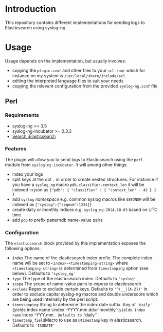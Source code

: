 # Introduction

This repository contains different implementations for sending logs to Elasticsearch
using syslog-ng.

# Usage

Usage depends on the implementation, but usually involves:

* copying the `plugin.conf` and other files to your `scl-root`
  which for instance on my system is `/usr/local/share/include/scl`
* editing the interpreted language files to suit your needs
* copying the relevant configuration from the provided `syslog-ng.conf` file

## Perl

### Requirements

* syslog-ng >= 3.5
* syslog-ng-incubator >= 0.3.3
* [Search::Elasticsearch](http://search.cpan.org/dist/Search-Elasticsearch/lib/Search/Elasticsearch.pm)

### Features

The plugin will allow you to send logs to Elasticsearch using the `perl` module from `syslog-ng-incubator`. It will among other things:

* index your logs
* split keys at the dot `.` in order to create nested structures. For instance if you have a `syslog_ng` macro `pdb.classifier.context_len` it will be indexed in json as `{"pdb": { "classifier" : { "context_len" : 42 } } }`
* add `syslog` *namespace* e.g. common syslog macros like `$SEQNUM` will be indexed as `{"syslog":{"seqnum":1234}}`
* create daily or monthly indices e.g. `syslog_ng-2014.10.03` based on UTC time
* add `pdb` to prefix patterndb name-value pairs

### Configuration

The `elasticsearch` block provided by this implementation exposes the following options:

* `index` The name of the elasticsearch index prefix. The complete index name will be set to `<index>-<timestamping-string>` where `<timestamping-string>` is determined from `timestamping` option (see below). Defaults to `'syslog_ng'`
* `type` The type of the elasticsearch index. Defaults to `'syslog'`
* `scope` The scope of name-value pairs to expose to elasticsearch
* `exclude` Regex to exclude certain keys. Defaults to `'^(__|[A-Z])'` in order to exclude capital syslog-ng macros and double underscore which are being used internally by the perl script.
* `timestamping` String to determine the index date suffix. Any of `'daily'` (yields index name `\`index\`-YYYY.mm.dd` or `'monthly'` (yields index name `\`index\`-YYY.mm`. Defaults to `'daily'`.
* `timestamp_field`Macro to use as `@timestamp` key in elasticsearch. Defaults to `'ISODATE'`
